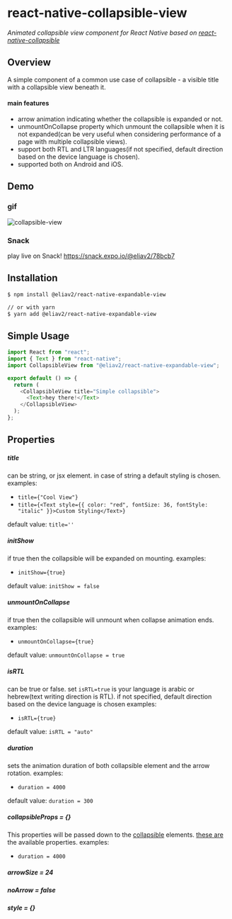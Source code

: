 # react-native-collapsible-view

<!-- _Animated collapsible component for React Native using the Animated API_ -->

_Animated collapsible view component for React Native based on [react-native-collapsible](https://github.com/oblador/react-native-collapsible)_

## Overview

A simple component of a common use case of collapsible - a visible title with a collapsible view beneath it.

#### main features

- arrow animation indicating whether the collapsible is expanded or not.
- unmountOnCollapse property which unmount the collapsible when it is not expanded(can be very useful when considering performance of a page with multiple collapsible views).
- support both RTL and LTR languages(if not specified, default direction based on the device language is chosen).
- supported both on Android and iOS.

## Demo

### gif

![collapsible-view](https://user-images.githubusercontent.com/47307889/90984281-9d8a1880-e57c-11ea-9c59-bba46df80f90.gif)

### Snack

play live on Snack!
https://snack.expo.io/@eliav2/78bcb7

## Installation

```bash
$ npm install @eliav2/react-native-expandable-view

// or with yarn
$ yarn add @eliav2/react-native-expandable-view
```

## Simple Usage

```js
import React from "react";
import { Text } from "react-native";
import CollapsibleView from "@eliav2/react-native-expandable-view";

export default () => {
  return (
    <CollapsibleView title="Simple collapsible">
      <Text>hey there!</Text>
    </CollapsibleView>
  );
};
```

## Properties

##### title

can be string, or jsx element. in case of string a default styling is chosen.
examples:

- `title={"Cool View"}`
- `title={<Text style={{ color: "red", fontSize: 36, fontStyle: "italic" }}>Custom Styling</Text>}`

default value: `title=''`

##### initShow

if true then the collapsible will be expanded on mounting.
examples:

- `initShow={true}`

default value: `initShow = false`

##### unmountOnCollapse

if true then the collapsible will unmount when collapse animation ends.
examples:

- `unmountOnCollapse={true}`

default value: `unmountOnCollapse = true`

##### isRTL

can be true or false.
set `isRTL=true` is your language is arabic or hebrew(text writing direction is RTL).
if not specified, default direction based on the device language is chosen
examples:

- `isRTL={true}`

default value: `isRTL = "auto"`

##### duration

sets the animation duration of both collapsible element and the arrow rotation.
examples:

- `duration = 4000`

default value: `duration = 300`

##### collapsibleProps = {}

This properties will be passed down to the [collapsible](https://github.com/oblador/react-native-collapsible) elements.
[these are](https://github.com/oblador/react-native-collapsible#properties) the available properties.
examples:

- `duration = 4000`

##### arrowSize = 24

##### noArrow = false

##### style = {}
